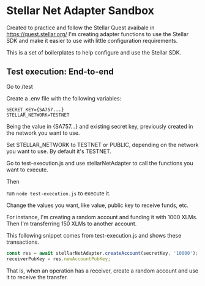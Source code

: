 # Stellar Net Adapter Sandbox

Created to practice and follow the Stellar Quest avaibale in https://quest.stellar.org/
I'm creating adapter functions to use the Stellar SDK and make it easier to use with little configuration requirements.

This is a set of boilerplates to help configure and use the Stellar SDK.

## Test execution: End-to-end

Go to /test

Create a .env file with the following variables:
```
SECRET_KEY={SA757...}
STELLAR_NETWORK=TESTNET
```

Being the value in {SA757...} and existing secret key, previously created in the network you want to use.

Set STELLAR_NETWORK to TESTNET or PUBLIC, depending on the network you want to use. By default it's TESTNET.

Go to test-execution.js and use stellarNetAdapter to call the functions you want to execute.

Then

run `node test-execution.js` to execute it.

Change the values you want, like value, public key to receive funds, etc.

For instance, I'm creating a random account and funding it with 1000 XLMs. 
Then I'm transferring 150 XLMs to another account.

This following snippet comes from test-execution.js and shows these transactions.

```js
const res = await stellarNetAdapter.createAccount(secretKey, '10000');
receiverPubKey = res.newAccountPubKey;
```

That is, when an operation has a receiver, create a random account and use it to receive the transfer.
